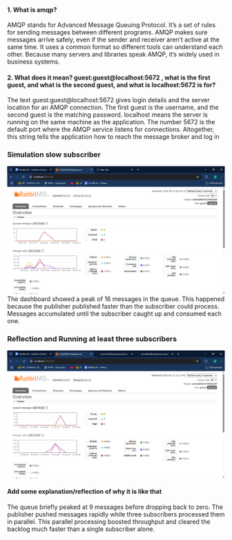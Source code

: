 #### 1. What is amqp?
AMQP stands for Advanced Message Queuing Protocol. It’s a set of rules for sending messages between different programs. AMQP makes sure messages arrive safely, even if the sender and receiver aren’t active at the same time. It uses a common format so different tools can understand each other. Because many servers and libraries speak AMQP, it’s widely used in business systems.

#### 2. What does it mean? guest:guest@localhost:5672 , what is the first guest, and what is the second guest, and what is localhost:5672 is for? 

The text guest:guest@localhost:5672 gives login details and the server location for an AMQP connection. The first guest is the username, and the second guest is the matching password. localhost means the server is running on the same machine as the application. The number 5672 is the default port where the AMQP service listens for connections. Altogether, this string tells the application how to reach the message broker and log in

### Simulation slow subscriber
![Alt text](img/image.png)
The dashboard showed a peak of 16 messages in the queue. This happened because the publisher published faster than the subscriber could process. Messages accumulated until the subscriber caught up and consumed each one.

### Reflection and Running at least three subscribers
![Alt text](img/image2.png)

#### Add some explanation/reflection of why it is like that

The queue briefly peaked at 9 messages before dropping back to zero. The publisher pushed messages rapidly while three subscribers processed them in parallel. This parallel processing boosted throughput and cleared the backlog much faster than a single subscriber alone.